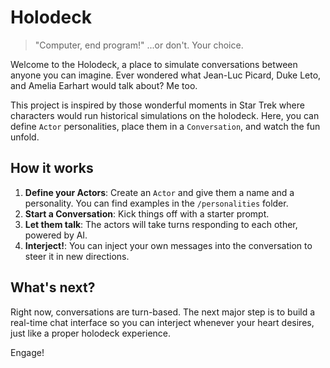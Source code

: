 # Holodeck

> "Computer, end program!" ...or don't. Your choice.

Welcome to the Holodeck, a place to simulate conversations between anyone you can imagine. Ever wondered what Jean-Luc Picard, Duke Leto, and Amelia Earhart would talk about? Me too.

This project is inspired by those wonderful moments in Star Trek where characters would run historical simulations on the holodeck. Here, you can define `Actor` personalities, place them in a `Conversation`, and watch the fun unfold.

## How it works

1.  **Define your Actors**: Create an `Actor` and give them a name and a personality. You can find examples in the `/personalities` folder.
2.  **Start a Conversation**: Kick things off with a starter prompt.
3.  **Let them talk**: The actors will take turns responding to each other, powered by AI.
4.  **Interject!**: You can inject your own messages into the conversation to steer it in new directions.

## What's next?

Right now, conversations are turn-based. The next major step is to build a real-time chat interface so you can interject whenever your heart desires, just like a proper holodeck experience.

Engage!